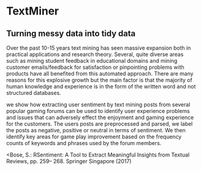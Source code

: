 # TextMiner
## Turning messy data into tidy data

Over the past 10-15 years text mining has seen massive expansion both in practical applications and research theory. Several, quite diverse areas such as mining student feedback in educational domains and mining customer emails/feedback for satisfaction or pinpointing problems with products have all benefited from this automated approach.  There are many reasons for this explosive growth but the main factor is that the majority of human knowledge and experience is in the form of the written word and not structured databases. 

we show how extracting user sentiment by text mining posts from several popular gaming forums can be used to identify user experience problems and issues that can adversely effect the enjoyment and gaming experience for the customers. The users posts are preprocessed and parsed, we label the posts as negative, positive or neutral in terms of sentiment. We then identify key areas for game play improvement based on the frequency counts of keywords and phrases used by the forum members.

<Bose, S.: RSentiment: A Tool to Extract Meaningful Insights from Textual Reviews, pp. 259–
268. Springer Singapore (2017)
